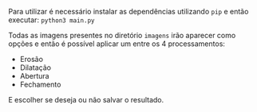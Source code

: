 Para utilizar é necessário instalar as dependências utilizando `pip` e então executar:
  `python3 main.py`

Todas as imagens presentes no diretório `imagens` irão aparecer como opções e 
então é possível aplicar um entre os 4 processamentos:

 - Erosão
 - Dilatação
 - Abertura
 - Fechamento

E escolher se deseja ou não salvar o resultado.
